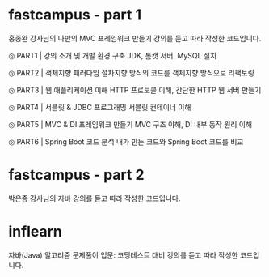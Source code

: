 # fastcampus - part 1
홍종완 강사님의 나만의 MVC 프레임워크 만들기 강의를 듣고 따라 작성한 코드입니다.

◎ PART1 | 강의 소개 및 개발 환경 구축
JDK, 톰캣 서버, MySQL 설치

◎ PART2 | 객체지향 패러다임
절차지향 방식의 코드를 객체지향 방식으로 리팩토링

◎ PART3 | 웹 애플리케이션 이해
HTTP 프로토콜 이해, 간단한 HTTP 웹 서버 만들기

◎ PART4 | 서블릿 & JDBC 프로그래밍
서블릿 컨테이너 이해

◎ PART5 | MVC & DI 프레임워크 만들기
MVC 구조 이해, DI 내부 동작 원리 이해

◎ PART6 | Spring Boot 코드 분석
내가 만든 코드와 Spring Boot 코드를 비교

# fastcampus - part 2
박은종 강사님의 자바 강의를 듣고 따라 작성한 코드입니다.

# inflearn
자바(Java) 알고리즘 문제풀이 입문: 코딩테스트 대비 강의를 듣고 따라 작성한 코드입니다.
